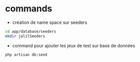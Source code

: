 # commands 

- création de name space sur seeders

```bash
cd app/database/seeders
mkdir jalilSeeders
```

- command pour ajouter les jeux de test sur base de données

```bash
php artisan db:seed
```